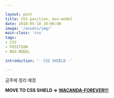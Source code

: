 ```yaml
---

layout: post
title: CSS position, box-model 
date: 2018-05-10 20:00:00
image: '/assets/img/'
main-class: 'css'
tags: 
- CSS
- POSITION
- BOX-MODEL

introduction: '- CSS SHIELD -'

---
```


금주에 정리 예정

**MOVE TO CSS SHIELD =>** **[WACANDA-FOREVER!!!](/project/codespitz/css/box-model-and-position.html)**
